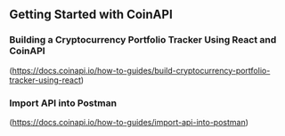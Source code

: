 ## Getting Started with CoinAPI

### Building a Cryptocurrency Portfolio Tracker Using React and CoinAPI
(https://docs.coinapi.io/how-to-guides/build-cryptocurrency-portfolio-tracker-using-react)

### Import API into Postman

(https://docs.coinapi.io/how-to-guides/import-api-into-postman)
